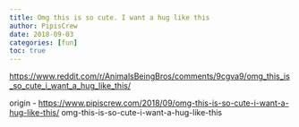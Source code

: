 ```yaml
---
title: Omg this is so cute. I want a hug like this
author: PipisCrew
date: 2018-09-03
categories: [fun]
toc: true
---
```


https://www.reddit.com/r/AnimalsBeingBros/comments/9cgva9/omg_this_is_so_cute_i_want_a_hug_like_this/

origin - https://www.pipiscrew.com/2018/09/omg-this-is-so-cute-i-want-a-hug-like-this/ omg-this-is-so-cute-i-want-a-hug-like-this